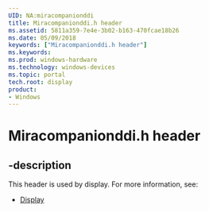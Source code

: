 ```yaml
---
UID: NA:miracompanionddi
title: Miracompanionddi.h header
ms.assetid: 5811a359-7e4e-3b02-b163-470fcae18b26
ms.date: 05/09/2018
keywords: ["Miracompanionddi.h header"]
ms.keywords: 
ms.prod: windows-hardware
ms.technology: windows-devices
ms.topic: portal
tech.root: display
product:
- Windows
---
```


# Miracompanionddi.h header


## -description


This header is used by display. For more information, see:

- [Display](../_display/index.md)
